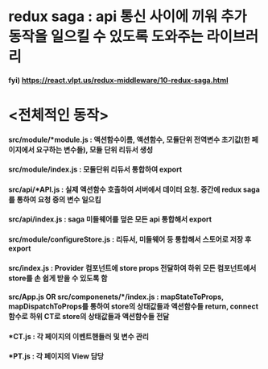# redux saga : api 통신 사이에 끼워 추가 동작을 일으킬 수 있도록 도와주는 라이브러리

#### fyi) https://react.vlpt.us/redux-middleware/10-redux-saga.html

# <전체적인 동작>

#### src/module/\*module.js : 액션함수이름, 액션함수, 모듈단위 전역변수 초기값(한 페이지에서 요구하는 변수들), 모듈 단위 리듀서 생성

#### src/module/index.js : 모듈단위 리듀서 통합하여 export

#### src/api/\*API.js : 실제 액션함수 호출하여 서버에서 데이터 요청. 중간에 redux saga를 통하여 요청 중의 변수 일으킴

#### src/api/index.js : saga 미들웨어를 덮은 모든 api 통합해서 export

#### src/module/configureStore.js : 리듀서, 미들웨어 등 통합해서 스토어로 저장 후 export

#### src/index.js : Provider 컴포넌트에 store props 전달하여 하위 모든 컴포넌트에서 store를 손 쉽게 받을 수 있도록 함

#### src/App.js OR src/componenets/\*/index.js : mapStateToProps, mapDispatchToProps를 통하여 store의 상태값들과 액션함수들 return, connect 함수로 하위 CT로 store의 상태값들과 액션함수들 전달

#### \*CT.js : 각 페이지의 이벤트핸들러 및 변수 관리

#### \*PT.js : 각 페이지의 View 담당
